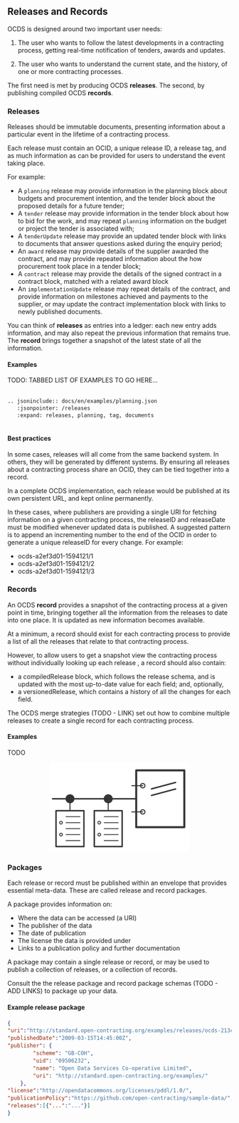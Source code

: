 ## Releases and Records

OCDS is designed around two important user needs:

1. The user who wants to follow the latest developments in a contracting process, getting real-time notification of tenders, awards and updates. 

2. The user who wants to understand the current state, and the history, of one or more contracting processes. 

The first need is met by producing OCDS **releases**. The second, by publishing compiled OCDS **records**. 

### Releases

Releases should be immutable documents, presenting information about a particular event in the lifetime of a contracting process. 

Each release must contain an OCID, a unique release ID, a release tag, and as much information as can be provided for users to understand the event taking place.

For example: 

* A ```planning``` release may provide information in the planning block about budgets and procurement intention, and the tender block about the proposed details for a future tender;
* A ```tender``` release may provide information in the tender block about how to bid for the work, and may repeat ```planning``` information on the budget or project the tender is associated with;
* A ```tenderUpdate``` release may provide an updated tender block with links to documents that answer questions asked during the enquiry period;
* An ```award``` release may provide details of the supplier awarded the contract, and may provide repeated information about the how procurement took place in a tender block;
* A ```contract``` release may provide the details of the signed contract in a contract block, matched with a related award block
* An ```implementationUpdate``` release may repeat details of the contract, and provide information on milestones achieved and payments to the supplier, or may update the contract implementation block with links to newly published documents. 

You can think of **releases** as entries into a ledger: each new entry adds information, and may also repeat the previous information that remains true. The **record** brings together a snapshot of the latest state of all the information.

#### Examples
TODO: TABBED LIST OF EXAMPLES TO GO HERE...

```eval_rst

.. jsoninclude:: docs/en/examples/planning.json
   :jsonpointer: /releases
   :expand: releases, planning, tag, documents
 
```

#### Best practices

In some cases, releases will all come from the same backend system. In others, they will be generated by different systems. By ensuring all releases about a contracting process share an OCID, they can be tied together into a record. 

In a complete OCDS implementation, each release would be published at its own persistent URL, and kept online permanently. 

In these cases, where publishers are providing a single URI for fetching information on a given contracting process, the releaseID and releaseDate must be modified whenever updated data is published. A suggested pattern is to append an incrementing number to the end of the OCID in order to generate a unique releaseID for every change. For example:

* ocds-a2ef3d01-1594121/1
* ocds-a2ef3d01-1594121/2
* ocds-a2ef3d01-1594121/3


### Records

An OCDS **record** provides a snapshot of the contracting process at a given point in time, bringing together all the information from the releases to date into one place. It is updated as new information becomes available.

At a minimum, a record should exist for each contracting process to provide a list of all the releases that relate to that contracting process.

However, to allow users to get a snapshot view the contracting process without individually looking up each release , a record should also contain:

* a compiledRelease block, which follows the release schema, and is updated with the most up-to-date value for each field; and, optionally,
* a versionedRelease, which contains a history of all the changes for each field.

The OCDS merge strategies (TODO - LINK) set out how to combine multiple releases to create a single record for each contracting process. 

#### Examples

TODO

<center><img src="../../../assets/release_square.png" height="200"/></center>


### Packages

Each release or record must be published within an envelope that provides essential meta-data. These are called release and record packages. 

A package provides information on:

* Where the data can be accessed (a URI)
* The publisher of the data
* The date of publication
* The license the data is provided under
* Links to a publication policy and further documentation

A package may contain a single release or record, or may be used to publish a collection of releases, or a collection of records.

Consult the the release package and record package schemas (TODO - ADD LINKS) to package up your data. 

#### Example release package

```json
{
"uri":"http://standard.open-contracting.org/examples/releases/ocds-213czf-000-00001-01-planning.json",
"publishedDate":"2009-03-15T14:45:00Z",
"publisher": {
        "scheme": "GB-COH",
        "uid": "09506232",
        "name": "Open Data Services Co-operative Limited",
        "uri": "http://standard.open-contracting.org/examples/"
    },
"license":"http://opendatacommons.org/licenses/pddl/1.0/",
"publicationPolicy":"https://github.com/open-contracting/sample-data/",
"releases":[{"...":"..."}]
}
```




<style>
    .renderjson a { text-decoration: none; }
    .renderjson .disclosure { color: crimson; font-size: 150%; }
    .renderjson .syntax { color: grey; }
    .renderjson .string { color: darkred; }
    .renderjson .number { color: darkcyan; }
    .renderjson .boolean { color: blueviolet; }
    .renderjson .key    { color: darkblue; }
    .renderjson .keyword { color: blue; }
    .renderjson .object.syntax { color: lightseagreen; }
    .renderjson .array.syntax  { color: orange; }
  </style>
  <script src="//code.jquery.com/jquery-1.11.3.min.js"></script>
  <script src="//code.jquery.com/jquery-migrate-1.2.1.min.js"></script>
  <script type="text/javascript" defer><!--
  var module;(module||{}).exports=renderjson=function(){function n(i,c,f,y,_,d){var p=f?"":c,g=function(n,o,i,c,f){var _,d=a(c),g=function(){_||e(d.parentNode,_=r(f(),u(l.hide,"disclosure",function(){_.style.display="none",d.style.display="inline"}))),_.style.display="inline",d.style.display="none"};e(d,u(l.show,"disclosure",g),t(c+" syntax",n),u(o,null,g),t(c+" syntax",i));var h=e(a(),s(p.slice(0,-1)),d);return y>0&&g(),h};return null===i?t(null,p,"keyword","null"):void 0===i?t(null,p,"keyword","undefined"):"string"==typeof i&&i.length>_?g('"',i.substr(0,_)+" ...",'"',"string",function(){return e(a("string"),t(null,p,"string",JSON.stringify(i)))}):"object"!=typeof i?t(null,p,typeof i,JSON.stringify(i)):i.constructor==Array?0==i.length?t(null,p,"array syntax","[]"):g("["," ... ","]","array",function(){for(var r=e(a("array"),t("array syntax","[",null,"\n")),o=0;o<i.length;o++)e(r,n(i[o],c+"    ",!1,y-1,_,d),o!=i.length-1?t("syntax",","):[],s("\n"));return e(r,t(null,c,"array syntax","]")),r}):o(i)?t(null,p,"object syntax","{}"):g("{","...","}","object",function(){var r=e(a("object"),t("object syntax","{",null,"\n"));for(var o in i)var u=o;var f=Object.keys(i);d&&(f=f.sort());for(var p in f){var o=f[p];e(r,t(null,c+"    ","key",'"'+o+'"',"object syntax",": "),n(i[o],c+"    ",!0,l.default_open.indexOf(o)>-1?y+1:y-1,_,d),o!=u?t("syntax",","):[],s("\n"))}return e(r,t(null,c,"object syntax","}")),r})}var t=function(){for(var n=[];arguments.length;)n.push(e(a(Array.prototype.shift.call(arguments)),s(Array.prototype.shift.call(arguments))));return n},e=function(){for(var n=Array.prototype.shift.call(arguments),t=0;t<arguments.length;t++)arguments[t].constructor==Array?e.apply(this,[n].concat(arguments[t])):n.appendChild(arguments[t]);return n},r=function(n,t){return n.insertBefore(t,n.firstChild),n},o=function(n){for(var t in n)if(n.hasOwnProperty(t))return!1;return!0},s=function(n){return document.createTextNode(n)},a=function(n){var t=document.createElement("span");return n&&(t.className=n),t},u=function(n,t,e){var r=document.createElement("a");return t&&(r.className=t),r.appendChild(s(n)),r.href="#",r.onclick=function(){return e(),!1},r},l=function i(t){var r=e(document.createElement("pre"),n(t,"",!1,i.show_to_level,i.max_string_length,i.sort_objects));return r.className="renderjson",r};return l.set_icons=function(n,t){return l.show=n,l.hide=t,l},l.set_show_to_level=function(n){return l.show_to_level="string"==typeof n&&"all"===n.toLowerCase()?Number.MAX_VALUE:n,l},l.set_max_string_length=function(n){return l.max_string_length="string"==typeof n&&"none"===n.toLowerCase()?Number.MAX_VALUE:n,l},l.set_sort_objects=function(n){return l.sort_objects=n,l},l.set_show_by_default=function(n){return l.show_to_level=n?Number.MAX_VALUE:0,l},l.set_default_open=function(n){return l.default_open=n?n:[],l},l.set_icons("⊕","⊖"),l.set_show_by_default(!1),l.set_sort_objects(!1),l.set_max_string_length("none"),l.set_default_open([]),l}();
  $( document ).ready(function() {
      $(".highlight-json").each(function(){
       classList = $(this).attr("class").split(/\s+/);
       expand = []
       $.each(classList, function(index, item) {
         if (item.indexOf('expand') === 0) {
           expand.push(item.replace('expand-',''))
         }
       });
       $(this).html(renderjson.set_show_to_level(1).set_max_string_length(100).set_default_open(expand)(eval($(this).text())[0]))
    });
});
--></script>
  
  

